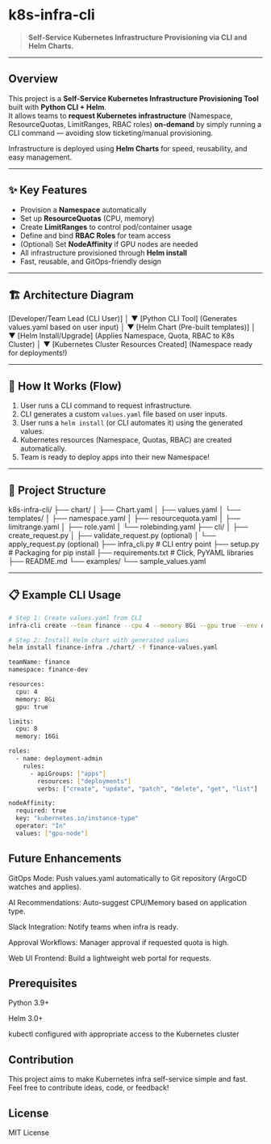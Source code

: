 # k8s-infra-cli

> **Self-Service Kubernetes Infrastructure Provisioning via CLI and Helm Charts.**

---

## Overview
This project is a **Self-Service Kubernetes Infrastructure Provisioning Tool** built with **Python CLI + Helm**.  
It allows teams to **request Kubernetes infrastructure** (Namespace, ResourceQuotas, LimitRanges, RBAC roles) **on-demand** by simply running a CLI command — avoiding slow ticketing/manual provisioning.

Infrastructure is deployed using **Helm Charts** for speed, reusability, and easy management.

---

## ✨ Key Features
- Provision a **Namespace** automatically
- Set up **ResourceQuotas** (CPU, memory)
- Create **LimitRanges** to control pod/container usage
- Define and bind **RBAC Roles** for team access
- (Optional) Set **NodeAffinity** if GPU nodes are needed
- All infrastructure provisioned through **Helm install**
- Fast, reusable, and GitOps-friendly design

---

## 🏗️ Architecture Diagram
[Developer/Team Lead (CLI User)]
             │
             ▼
[Python CLI Tool]
 (Generates values.yaml based on user input)
             │
             ▼
[Helm Chart (Pre-built templates)]
             │
             ▼
[Helm Install/Upgrade]
 (Applies Namespace, Quota, RBAC to K8s Cluster)
             │
             ▼
[Kubernetes Cluster Resources Created]
 (Namespace ready for deployments!)


---

## 🚀 How It Works (Flow)

1. User runs a CLI command to request infrastructure.
2. CLI generates a custom `values.yaml` file based on user inputs.
3. User runs a `helm install` (or CLI automates it) using the generated values.
4. Kubernetes resources (Namespace, Quotas, RBAC) are created automatically.
5. Team is ready to deploy apps into their new Namespace!

---

## 📂 Project Structure

k8s-infra-cli/
├── chart/
│   ├── Chart.yaml
│   ├── values.yaml
│   └── templates/
│       ├── namespace.yaml
│       ├── resourcequota.yaml
│       ├── limitrange.yaml
│       ├── role.yaml
│       └── rolebinding.yaml
├── cli/
│   ├── create_request.py
│   ├── validate_request.py (optional)
│   └── apply_request.py (optional)
├── infra_cli.py         # CLI entry point
├── setup.py             # Packaging for pip install
├── requirements.txt     # Click, PyYAML libraries
├── README.md
└── examples/
    └── sample_values.yaml


---

## 📋 Example CLI Usage

```bash
# Step 1: Create values.yaml from CLI
infra-cli create --team finance --cpu 4 --memory 8Gi --gpu true --env dev

# Step 2: Install Helm chart with generated values
helm install finance-infra ./chart/ -f finance-values.yaml

teamName: finance
namespace: finance-dev

resources:
  cpu: 4
  memory: 8Gi
  gpu: true

limits:
  cpu: 8
  memory: 16Gi

roles:
  - name: deployment-admin
    rules:
      - apiGroups: ["apps"]
        resources: ["deployments"]
        verbs: ["create", "update", "patch", "delete", "get", "list"]

nodeAffinity:
  required: true
  key: "kubernetes.io/instance-type"
  operator: "In"
  values: ["gpu-node"]

```

## Future Enhancements

GitOps Mode: Push values.yaml automatically to Git repository (ArgoCD watches and applies).

AI Recommendations: Auto-suggest CPU/Memory based on application type.

Slack Integration: Notify teams when infra is ready.

Approval Workflows: Manager approval if requested quota is high.

Web UI Frontend: Build a lightweight web portal for requests.

## Prerequisites

Python 3.9+

Helm 3.0+

kubectl configured with appropriate access to the Kubernetes cluster

## Contribution

This project aims to make Kubernetes infra self-service simple and fast.
Feel free to contribute ideas, code, or feedback!

## License

MIT License